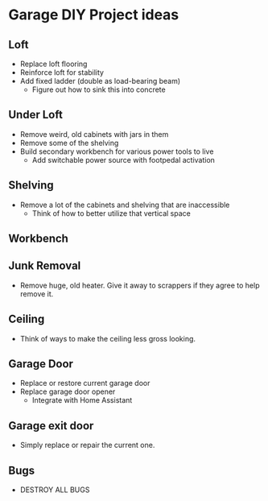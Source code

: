 # Garage DIY Project ideas

Loft
-----
- Replace loft flooring
- Reinforce loft for stability
- Add fixed ladder (double as load-bearing beam)
  - Figure out how to sink this into concrete


Under Loft
----------
- Remove weird, old cabinets with jars in them
- Remove some of the shelving
- Build secondary workbench for various power tools to live
  - Add switchable power source with footpedal activation


Shelving
---------
- Remove a lot of the cabinets and shelving that are inaccessible
  - Think of how to better utilize that vertical space


Workbench
---------



Junk Removal
-------------
- Remove huge, old heater. Give it away to scrappers if they agree to help remove it.



Ceiling
--------
- Think of ways to make the ceiling less gross looking.


Garage Door
------------
- Replace or restore current garage door
- Replace garage door opener
  - Integrate with Home Assistant


Garage exit door
-----------------
- Simply replace or repair the current one.


Bugs
-----
- DESTROY ALL BUGS